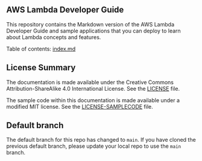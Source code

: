 ## AWS Lambda Developer Guide

This repository contains the Markdown version of the AWS Lambda Developer Guide and sample applications that you can deploy to learn about Lambda concepts and features.

Table of contents: [index.md](/doc_source/index.md)

## License Summary 

The documentation is made available under the Creative Commons Attribution-ShareAlike 4.0 International License. See the [LICENSE](./LICENSE) file.

The sample code within this documentation is made available under a modified MIT license. See the [LICENSE-SAMPLECODE](./LICENSE-SAMPLECODE) file.

## Default branch
The default branch for this repo has changed to `main`. 
If you have cloned the previous default branch, please update your local repo to use the `main` branch. 
